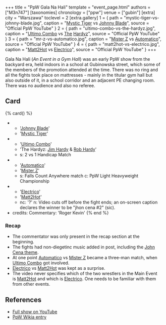+++
title = "PpW Gala Na Hali"
template = "event_page.html"
authors = ["M3n747"]
[taxonomies]
chronology = ["ppw"]
venue = ["gubin"]
[extra]
city = "Warszawa"
toclevel = 2
[extra.gallery]
1 = { path = "mystic-tiger-vs-johnny-blade.jpg", caption = "[Mystic Tiger](@/w/rob-scaffold.md) vs [Johnny Blade](@/w/johnny-blade.md)", source = "Official PpW YouTube" }
2 = { path = "ultimo-combo-vs-the-hardyz.jpg", caption = "[Ultimo Combo](@/w/johnny-blade.md) vs [The](@/w/mister-z.md) [Hardyz](@/w/rob-scaffold.md)", source = "Official PpW YouTube" }
3 = { path = "mr-z-vs-automatico.jpg", caption = "[Mister Z](@/w/mister-z.md) vs [Automatico](@/w/rob-scaffold.md)", source = "Official PpW YouTube" }
4 = { path = "matt2hot-vs-electrico.jpg", caption = "[Matt2Hot](@/w/matt2hot.md) vs [Electrico](@/w/mister-z.md)", source = "Official PpW YouTube" }
+++

Gala Na Hali (_An Event in a Gym Hall_) was an early PpW show from the backyard era, held indoors in a school at Gubinowska street, which some of the members of the promotion attended at the time. There was no ring and all the fights took place on mattresses - mainly in the titular gym hall but also outside of it, in a school corridor and an adjacent PE changing room. There was no audience and also no referee.

## Card

{% card() %}
- - '[Johnny Blade](@/w/johnny-blade.md)'
  - '[Mystic Tiger](@/w/rob-scaffold.md)'
- - '[Ultimo Combo](@/w/johnny-blade.md)'
  - 'The Hardyz: [Jim Hardy](@/w/mister-z.md) & [Rob Hardy](@/w/rob-scaffold.md)'
  - s: 2 vs 1 Handicap Match
- - '[Automatico](@/w/rob-scaffold.md)'
  - '[Mister Z](@/w/mister-z.md)'
  - s: Falls Count Anywhere match
    c: PpW Light Heavyweight Championship
- - '[Electrico](@/w/mister-z.md)'
  - '[Matt2Hot](@/w/matt2hot.md)'
  - nc: '?'
    n: Video cuts off before the fight ends; an on-screen caption declares the winner to be "jhon cena &#35;2" (sic).
- credits:
    Commentary: 'Roger Kevin'
{% end %}

### Recap

* The commentator was only present in the recap section at the beginning.
* The fights had non-diegetinc music added in post, including the [John Cena theme][cena-za-kilo].
* At one point [Automatico](@/w/rob-scaffold.md) vs [Mister Z](@/w/mister-z.md) became a three-man match, when [Ultimo Combo](@/w/johnny-blade.md) got involved.
* [Electrico](@/w/mister-z.md) vs [Matt2Hot](@/w/matt2hot.md) was kept as a surprise.
* The video never specifies which of the two wrestlers in the Main Event is [Matt2Hot](@/w/matt2hot.md) and which is [Electrico](@/w/mister-z.md). One needs to be familiar with them from other events.

## References

* [Full show on YouTube](https://www.youtube.com/watch?v=vgzV_VAajB8)
* [PpW Wikia entry](https://ppw-fandom.tpwres.pl/ppw-gala-na-hali-2015)

[cena-za-kilo]: https://www.youtube.com/watch?v=svjMiqVeiG8
